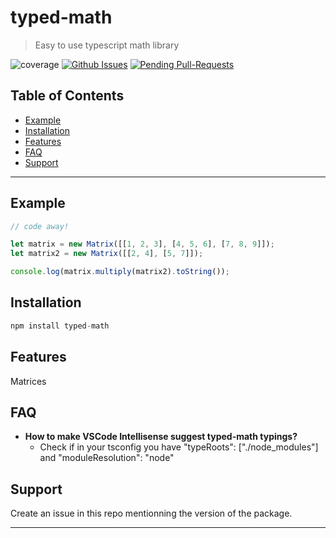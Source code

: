 # typed-math

> Easy to use typescript math library

![coverage](https://img.shields.io/badge/coverage-100%25-brightgreen.svg)
[![Github Issues](https://img.shields.io/github/issues-raw/turtledev1/typed-math.svg)](https://github.com/turtledev1/typed-math/issues)
[![Pending Pull-Requests](https://img.shields.io/github/issues-pr-raw/turtledev1/typed-math.svg)](https://github.com/turtledev1/typed-math/pulls)

## Table of Contents

- [Example](#example)
- [Installation](#installation)
- [Features](#features)
- [FAQ](#faq)
- [Support](#support)


---

## Example

```javascript
// code away!

let matrix = new Matrix([[1, 2, 3], [4, 5, 6], [7, 8, 9]]);
let matrix2 = new Matrix([[2, 4], [5, 7]]);

console.log(matrix.multiply(matrix2).toString());
```


## Installation

```javascript
npm install typed-math
```


## Features

Matrices


## FAQ

- **How to make VSCode Intellisense suggest typed-math typings?**
    - Check if in your tsconfig you have "typeRoots": ["./node_modules"] and "moduleResolution": "node"


## Support

Create an issue in this repo mentionning the version of the package.

---
